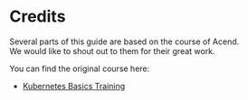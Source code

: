 # Credits

Several parts of this guide are based on the course of Acend.  
We would like to shout out to them for their great work.  

You can find the original course here:

- [Kubernetes Basics Training](https://github.com/acend/kubernetes-basics-training)